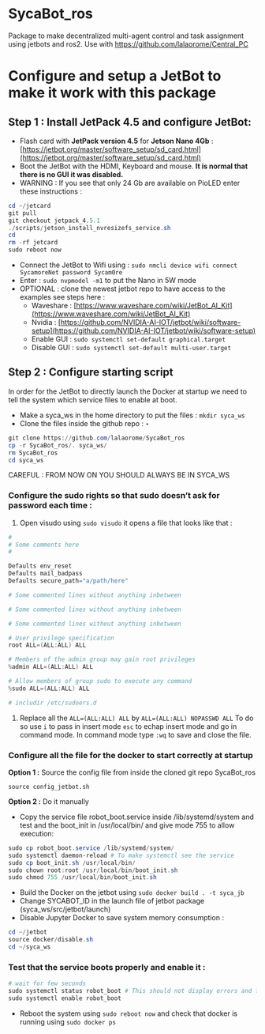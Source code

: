 # SycaBot_ros
Package to make decentralized multi-agent control and task assignment using jetbots and ros2. Use with https://github.com/lalaorome/Central_PC

# Configure and setup a JetBot to make it work with this package

## Step 1 : Install JetPack 4.5 and configure JetBot:

- Flash card with **JetPack version 4.5** for **Jetson Nano 4Gb** : [https://jetbot.org/master/software_setup/sd_card.html](https://jetbot.org/master/software_setup/sd_card.html)
- Boot the JetBot with the HDMI, Keyboard and mouse. **It is normal that there is no GUI it was disabled.**
- WARNING : If you see that only 24 Gb are available on PioLED enter these instructions :

```powershell
cd ~/jetcard
git pull
git checkout jetpack_4.5.1
./scripts/jetson_install_nvresizefs_service.sh
cd
rm -rf jetcard
sudo reboot now
```

- Connect the JetBot to Wifi using :
`sudo nmcli device wifi connect SycamoreNet password Sycam0re`
- Enter : `sudo nvpmodel -m1` to put the Nano in 5W mode
- OPTIONAL : clone the newest jetbot repo to have access to the examples see steps here :
    - Waveshare : [https://www.waveshare.com/wiki/JetBot_AI_Kit](https://www.waveshare.com/wiki/JetBot_AI_Kit)
    - Nvidia : [https://github.com/NVIDIA-AI-IOT/jetbot/wiki/software-setup](https://github.com/NVIDIA-AI-IOT/jetbot/wiki/software-setup)
    - Enable GUI : `sudo systemctl set-default graphical.target`
    - Disable GUI : `sudo systemctl set-default multi-user.target`

## Step 2 : Configure starting script

In order for the JetBot to directly launch the Docker at startup we need to tell the system which service files to enable at boot. 

- Make a syca_ws in the home directory to put the files : `mkdir syca_ws`
- Clone the files inside the github repo : ‣

```powershell
git clone https://github.com/lalaorome/SycaBot_ros
cp -r SycaBot_ros/. syca_ws/
rm SycaBot_ros
cd syca_ws
```

CAREFUL : FROM NOW ON YOU SHOULD ALWAYS BE IN SYCA_WS

### Configure the sudo rights so that sudo doesn’t ask for password each time :

1. Open visudo using `sudo visudo` it opens a file that looks like that :

```powershell
#
# Some comments here
#

Defaults env_reset
Defaults mail_badpass
Defaults secure_path="a/path/here"

# Some commented lines without anything inbetween

# Some commented lines without anything inbetween

# Some commented lines without anything inbetween

# User privilege specification
root ALL=(ALL:ALL) ALL

# Members of the admin group may gain root privileges
%admin ALL=(ALL:ALL) ALL

# Allow members of group sudo to execute any command
%sudo ALL=(ALL:ALL) ALL

# includir /etc/sudoers.d
```

1. Replace all the `ALL=(ALL:ALL) ALL` by `ALL=(ALL:ALL) NOPASSWD ALL` 
To do so use `i` to pass in insert mode `esc` to echap insert mode and go in command mode. In command mode type `:wq` to save and close the file.

### Configure all the file for the docker to start correctly at startup

**Option 1 :** Source the config file from inside the cloned git repo SycaBot_ros

 `source config_jetbot.sh`

**Option 2 :** Do it manually 

- Copy the service file robot_boot.service inside /lib/systemd/system and test and the boot_init in /usr/local/bin/ and give mode 755 to allow execution:

```powershell
sudo cp robot_boot.service /lib/systemd/system/
sudo systemctl daemon-reload # To make systemctl see the service
sudo cp boot_init.sh /usr/local/bin/
sudo chown root:root /usr/local/bin/boot_init.sh
sudo chmod 755 /usr/local/bin/boot_init.sh
```

- Build the Docker on the jetbot using `sudo docker build . -t syca_jb`
- Change SYCABOT_ID in the launch file of jetbot package (syca_ws/src/jetbot/launch)
- Disable Jupyter Docker to save system memory consumption :

```powershell
cd ~/jetbot
source docker/disable.sh
cd ~/syca_ws
```

### Test that the service boots properly and enable it :

```powershell
# wait for few seconds
sudo systemctl status robot_boot # This should not display errors and finish by sourcing ...
sudo systemctl enable robot_boot
```

- Reboot the system using `sudo reboot now` and check that docker is running using 
`sudo docker ps`
